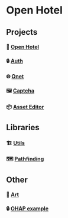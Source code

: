 # Open Hotel

## Projects
#### 🏨 [Open Hotel](https://github.com/openhotel/openhotel) 
#### 🔒 [Auth](https://github.com/openhotel/auth)
#### 🌐 [Onet](https://github.com/openhotel/onet)
#### 🖼️ [Captcha](https://github.com/openhotel/captcha)
#### 📦 [Asset Editor](https://github.com/openhotel/asset-editor)

## Libraries
#### 🏗️ [Utils](https://github.com/openhotel/utils)
#### 🗺️ [Pathfinding](https://github.com/openhotel/pathfinding)

## Other
#### 🎨 [Art](https://github.com/openhotel/art)
#### 🔒 [OHAP example](https://github.com/openhotel/auth-example)
